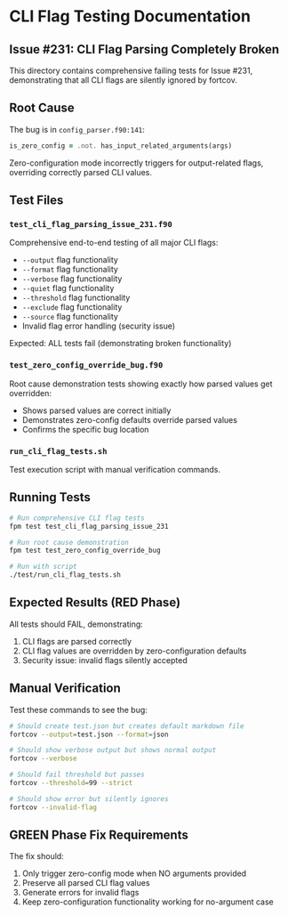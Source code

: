 # CLI Flag Testing Documentation

## Issue #231: CLI Flag Parsing Completely Broken

This directory contains comprehensive failing tests for Issue #231, demonstrating that all CLI flags are silently ignored by fortcov.

## Root Cause

The bug is in `config_parser.f90:141`:
```fortran
is_zero_config = .not. has_input_related_arguments(args)
```

Zero-configuration mode incorrectly triggers for output-related flags, overriding correctly parsed CLI values.

## Test Files

### `test_cli_flag_parsing_issue_231.f90`
Comprehensive end-to-end testing of all major CLI flags:
- `--output` flag functionality
- `--format` flag functionality  
- `--verbose` flag functionality
- `--quiet` flag functionality
- `--threshold` flag functionality
- `--exclude` flag functionality
- `--source` flag functionality
- Invalid flag error handling (security issue)

Expected: ALL tests fail (demonstrating broken functionality)

### `test_zero_config_override_bug.f90`
Root cause demonstration tests showing exactly how parsed values get overridden:
- Shows parsed values are correct initially
- Demonstrates zero-config defaults override parsed values
- Confirms the specific bug location

### `run_cli_flag_tests.sh`
Test execution script with manual verification commands.

## Running Tests

```bash
# Run comprehensive CLI flag tests
fpm test test_cli_flag_parsing_issue_231

# Run root cause demonstration
fpm test test_zero_config_override_bug

# Run with script
./test/run_cli_flag_tests.sh
```

## Expected Results (RED Phase)

All tests should FAIL, demonstrating:
1. CLI flags are parsed correctly
2. CLI flag values are overridden by zero-configuration defaults
3. Security issue: invalid flags silently accepted

## Manual Verification

Test these commands to see the bug:

```bash
# Should create test.json but creates default markdown file
fortcov --output=test.json --format=json

# Should show verbose output but shows normal output
fortcov --verbose

# Should fail threshold but passes
fortcov --threshold=99 --strict

# Should show error but silently ignores
fortcov --invalid-flag
```

## GREEN Phase Fix Requirements

The fix should:
1. Only trigger zero-config mode when NO arguments provided
2. Preserve all parsed CLI flag values
3. Generate errors for invalid flags
4. Keep zero-configuration functionality working for no-argument case